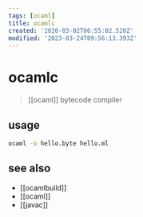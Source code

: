 ```yaml
---
tags: [ocaml]
title: ocamlc
created: '2020-03-02T06:55:02.520Z'
modified: '2023-03-24T09:56:13.393Z'
---
```


# ocamlc

> [[ocaml]] bytecode compiler

## usage

```sh
ocaml -o hello.byte hello.ml
```

## see also

- [[ocamlbuild]]
- [[ocaml]]
- [[javac]]

